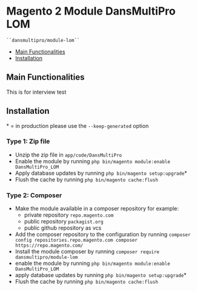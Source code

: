 # Magento 2 Module DansMultiPro LOM

    ``dansmultipro/module-lom``

 - [Main Functionalities](#markdown-header-main-functionalities)
 - [Installation](#markdown-header-installation) 


## Main Functionalities
This is for interview test

## Installation
\* = in production please use the `--keep-generated` option

### Type 1: Zip file

 - Unzip the zip file in `app/code/DansMultiPro`
 - Enable the module by running `php bin/magento module:enable DansMultiPro_LOM`
 - Apply database updates by running `php bin/magento setup:upgrade`\*
 - Flush the cache by running `php bin/magento cache:flush`

### Type 2: Composer

 - Make the module available in a composer repository for example:
    - private repository `repo.magento.com`
    - public repository `packagist.org`
    - public github repository as vcs
 - Add the composer repository to the configuration by running `composer config repositories.repo.magento.com composer https://repo.magento.com/`
 - Install the module composer by running `composer require dansmultipro/module-lom`
 - enable the module by running `php bin/magento module:enable DansMultiPro_LOM`
 - apply database updates by running `php bin/magento setup:upgrade`\*
 - Flush the cache by running `php bin/magento cache:flush`



